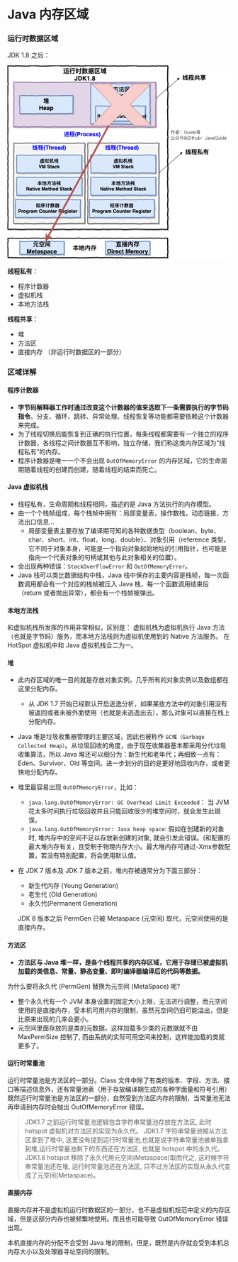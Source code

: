# Java 内存区域

### 运行时数据区域

JDK 1.8 之后：

![运行时数据区域](../img/java-memory.png)

__线程私有__：
- 程序计数器
- 虚拟机栈
- 本地方法栈

__线程共享__：
- 堆
- 方法区
- 直接内存 （非运行时数据区的一部分）

### 区域详解

#### 程序计数器

- __字节码解释器工作时通过改变这个计数器的值来选取下一条需要执行的字节码指令__。分支、循环、跳转、异常处理、线程恢复等功能都需要依赖这个计数器来完成。
- 为了线程切换后能恢复到正确的执行位置，每条线程都需要有一个独立的程序计数器，各线程之间计数器互不影响，独立存储，我们称这类内存区域为“线程私有”的内存。
- 程序计数器是唯一一个不会出现 `OutOfMemoryError` 的内存区域，它的生命周期随着线程的创建而创建，随着线程的结束而死亡。

#### Java 虚拟机栈

- 线程私有，生命周期和线程相同，描述的是 Java 方法执行的内存模型。
- 由一个个栈帧组成，每个栈帧中拥有：局部变量表，操作数栈，动态链接，方法出口信息...
    - 局部变量表主要存放了编译期可知的各种数据类型（boolean、byte、char、short、int、float、long、double）、对象引用（reference 类型，它不同于对象本身，可能是一个指向对象起始地址的引用指针，也可能是指向一个代表对象的句柄或其他与此对象相关的位置）。
- 会出现两种错误：`StackOverFlowError` 和 `OutOfMemoryError`。
- Java 栈可以类比数据结构中栈，Java 栈中保存的主要内容是栈帧，每一次函数调用都会有一个对应的栈帧被压入 Java 栈，每一个函数调用结束后 （return 或者抛出异常），都会有一个栈帧被弹出。

#### 本地方法栈

和虚拟机栈所发挥的作用非常相似，区别是： 虚拟机栈为虚拟机执行 Java 方法 （也就是字节码）服务，而本地方法栈则为虚拟机使用到的 Native 方法服务。 在 HotSpot 虚拟机中和 Java 虚拟机栈合二为一。

#### 堆

- 此内存区域的唯一目的就是存放对象实例，几乎所有的对象实例以及数组都在这里分配内存。
    - 从 JDK 1.7 开始已经默认开启逃逸分析，如果某些方法中的对象引用没有被返回或者未被外面使用（也就是未逃逸出去），那么对象可以直接在栈上分配内存。
- Java 堆是垃圾收集器管理的主要区域，因此也被称作 `GC堆（Garbage Collected Heap）`。从垃圾回收的角度，由于现在收集器基本都采用分代垃圾收集算法，所以 Java 堆还可以细分为：新生代和老年代；再细致一点有：Eden、Survivor、Old 等空间。进一步划分的目的是更好地回收内存，或者更快地分配内存。
- 堆里最容易出现 `OutOfMemoryError`，比如：
    - `java.lang.OutOfMemoryError: GC Overhead Limit Exceeded`： 当 JVM 花太多时间执行垃圾回收并且只能回收很少的堆空间时，就会发生此错误。
    - `java.lang.OutOfMemoryError: Java heap space`: 假如在创建新的对象时, 堆内存中的空间不足以存放新创建的对象, 就会引发此错误。(和配置的最大堆内存有关，且受制于物理内存大小。最大堆内存可通过-Xmx参数配置，若没有特别配置，将会使用默认值。

- 在 JDK 7 版本及 JDK 7 版本之前，堆内存被通常分为下面三部分：

    - 新生代内存 (Young Generation) 
    - 老生代 (Old Generation) 
    - 永久代(Permanent Generation)

    JDK 8 版本之后 PermGen 已被 Metaspace (元空间) 取代，元空间使用的是直接内存。

#### 方法区

- __方法区与 Java 堆一样，是各个线程共享的内存区域，它用于存储已被虚拟机加载的类信息、常量、静态变量、即时编译器编译后的代码等数据。__


为什么要将永久代 (PermGen) 替换为元空间 (MetaSpace) 呢?

- 整个永久代有一个 JVM 本身设置的固定大小上限，无法进行调整，而元空间使用的是直接内存，受本机可用内存的限制，虽然元空间仍旧可能溢出，但是比原来出现的几率会更小。
- 元空间里面存放的是类的元数据，这样加载多少类的元数据就不由 MaxPermSize 控制了, 而由系统的实际可用空间来控制，这样能加载的类就更多了。

#### 运行时常量池

运行时常量池是方法区的一部分。Class 文件中除了有类的版本、字段、方法、接口等描述信息外，还有常量池表（用于存放编译期生成的各种字面量和符号引用） 既然运行时常量池是方法区的一部分，自然受到方法区内存的限制，当常量池无法再申请到内存时会抛出 OutOfMemoryError 错误。

> JDK1.7 之前运行时常量池逻辑包含字符串常量池存放在方法区, 此时 hotspot 虚拟机对方法区的实现为永久代。
JDK1.7 字符串常量池被从方法区拿到了堆中, 这里没有提到运行时常量池,也就是说字符串常量池被单独拿到堆,运行时常量池剩下的东西还在方法区, 也就是 hotspot 中的永久代。
JDK1.8 hotspot 移除了永久代用元空间(Metaspace)取而代之, 这时候字符串常量池还在堆, 运行时常量池还在方法区, 只不过方法区的实现从永久代变成了元空间(Metaspace)。

#### 直接内存

直接内存并不是虚拟机运行时数据区的一部分，也不是虚拟机规范中定义的内存区域，但是这部分内存也被频繁地使用。而且也可能导致 OutOfMemoryError 错误出现。

本机直接内存的分配不会受到 Java 堆的限制，但是，既然是内存就会受到本机总内存大小以及处理器寻址空间的限制。
